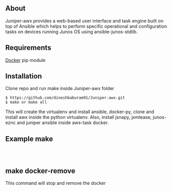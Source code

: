 ## About

Juniper-awx provides a web-based user interface and task engine built on top of Ansible which helps to perform specific
operational and configuration tasks on devices running Junos OS using ansible-junos-stdlib.

## Requirements

[Docker](https://www.docker.com)
pip module

## Installation

Clone repo and run make inside Juniper-awx folder

```
$ https://github.com/dineshbaburam91/Juniper-awx.git
$ make or make all
```

This will create the virtualenv and install ansible, docker-py, clone and install awx inside the python virtualenv.
Also, install jsnapy, jxmlease, junos-eznc and juniper ansible inside aws-task docker.

## Example make

```



```

## make docker-remove
 This command will stop and remove the docker

```


```











